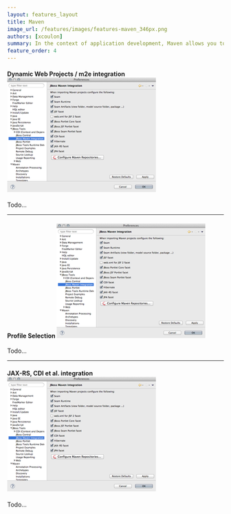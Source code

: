 ```yaml
---
layout: features_layout
title: Maven
image_url: /features/images/features-maven_346px.png
authors: [xcoulon]
summary: In the context of application development, Maven allows you to extend your applications by referencing and utilizing dependencies from local and remote repositories. JBoss Tools / JBoss Developer Studio also closes the gap between the maven world and the Eclipse/WebTools world with the help of the m2e-wtp integration, which finally lets you transparently use m2e on web projects.
feature_order: 4
---
```


#### Dynamic Web Projects / m2e integration ![Integration](./images/features-maven_346px.png)
Todo...

* * *
#### Profile Selection ![Profile selection](./images/features-maven_346px.png)
Todo...

* * *
#### JAX-RS, CDI et al. integration ![Integration](./images/features-maven_346px.png)
Todo...
